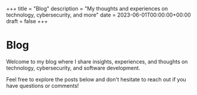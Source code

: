 +++
title = "Blog"
description = "My thoughts and experiences on technology, cybersecurity, and more"
date = 2023-06-01T00:00:00+00:00
draft = false
+++

# Blog

Welcome to my blog where I share insights, experiences, and thoughts on technology, cybersecurity, and software development.

Feel free to explore the posts below and don't hesitate to reach out if you have questions or comments!
